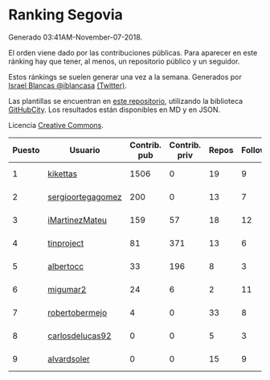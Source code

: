 # Ranking Segovia

Generado 03:41AM-November-07-2018.

El orden viene dado por las contribuciones públicas. Para aparecer en este ránking hay que tener, al menos, un repositorio público y un seguidor.

Estos ránkings se suelen generar una vez a la semana. Generados por [Israel Blancas @iblancasa](https://github.com/iblancasa/) [(Twitter)](https://twitter.com/iblancasa).

Las plantillas se encuentran en [este repositorio](https://github.com/iblancasa/GH-Spanish-Ranking), utilizando la biblioteca [GitHubCity](https://github.com/iblancasa/GitHubCity). Los resultados están disponibles en MD y en JSON.

Licencia [Creative Commons](https://creativecommons.org/licenses/by/4.0/).

| Puesto   |  Usuario  | Contrib. pub | Contrib. priv |Repos| Followers | Desde |  Avatar  |
|----------|-----------|--------------|---------------|-----|-----------|-------|----------|
|1|[kikettas](https://github.com/kikettas)|1506|0|19|9|2014-10-08|![kikettas]()|
|2|[sergioortegagomez](https://github.com/sergioortegagomez)|200|0|13|7|2014-09-14|![sergioortegagomez]()|
|3|[iMartinezMateu](https://github.com/iMartinezMateu)|159|57|18|12|2014-10-19|![iMartinezMateu]()|
|4|[tinproject](https://github.com/tinproject)|81|371|13|6|2013-03-01|![tinproject]()|
|5|[albertocc](https://github.com/albertocc)|33|196|8|3|2015-08-18|![albertocc]()|
|6|[migumar2](https://github.com/migumar2)|24|6|2|11|2011-05-31|![migumar2]()|
|7|[robertobermejo](https://github.com/robertobermejo)|4|0|33|8|2010-03-13|![robertobermejo]()|
|8|[carlosdelucas92](https://github.com/carlosdelucas92)|0|0|5|3|2015-01-27|![carlosdelucas92]()|
|9|[alvardsoler](https://github.com/alvardsoler)|0|0|15|9|2013-04-09|![alvardsoler]()|
